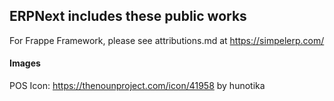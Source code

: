 ## ERPNext includes these public works

For Frappe Framework, please see attributions.md at https://simpelerp.com/

#### Images

POS Icon: https://thenounproject.com/icon/41958 by hunotika
